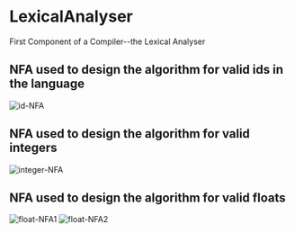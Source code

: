 # LexicalAnalyser
First Component of a Compiler--the Lexical Analyser
## NFA used to design the algorithm for valid ids in the language
![id-NFA](https://github.com/zitatorocsik/LexicalAnalyser/assets/30054142/93fe9302-a04a-4522-8727-2acde42a4124)

## NFA used to design the algorithm for valid integers
![integer-NFA](https://github.com/zitatorocsik/LexicalAnalyser/assets/30054142/77892519-2f28-4951-a7bd-cc0870364f17)

## NFA used to design the algorithm for valid floats
![float-NFA1](https://github.com/zitatorocsik/LexicalAnalyser/assets/30054142/12c6bf45-2027-4aba-b5c6-6ddaa43f4233)
![float-NFA2](https://github.com/zitatorocsik/LexicalAnalyser/assets/30054142/56fd1c7d-f0a1-4722-866c-c6d224d7e5c5)
